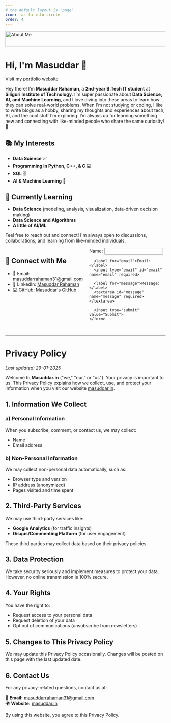 ```yaml
---
# the default layout is 'page'
icon: fas fa-info-circle
order: 4
---
```

<img src="https://images.pexels.com/photos/30458375/pexels-photo-30458375.jpeg?auto=compress&cs=tinysrgb&w=1260&h=750&dpr=1" alt="About Me" width="600" height="50"> 

# Hi, I'm Masuddar 👋
[Visit my portfolio website](https://masuddar.netlify.app)

Hey there! I’m **Masuddar Rahaman**, a **2nd-year B.Tech IT student** at **Siliguri Institute of Technology**. I’m super passionate about **Data Science, AI, and Machine Learning**, and I love diving into these areas to learn how they can solve real-world problems. When I'm not studying or coding, I like to write blogs as a hobby, sharing my thoughts and experiences about tech, AI, and the cool stuff I’m exploring. I’m always up for learning something new and connecting with like-minded people who share the same curiosity! 🚀

## 📚 My Interests  
- **Data Science** 📈  
- **Programming in Python, C++, & C** 💻  
- **SQL** 🗄️  
- **AI & Machine Learning** 🧠

## 🌱 Currently Learning  
- **Data Science** (modeling, analysis, visualization, data-driven decision making)  
- **Data Science and Algorithms**  
- **A little of AI/ML**  

Feel free to reach out and connect! I'm always open to discussions, collaborations, and learning from like-minded individuals.  

<div style="display: flex; flex-wrap: wrap; gap: 20px;">
  <div style="flex: 1;">
    <h2>📩 Connect with Me</h2>
    <ul>
      <li>📧 Email: <a href="mailto:masuddarrahaman31@gmail.com">masuddarrahaman31@gmail.com</a></li>
      <li>🔗 LinkedIn: <a href="https://www.linkedin.com/in/masuddar-rahaman-b5044b283/">Masuddar Rahaman</a></li>
      <li>💻 GitHub: <a href="https://github.com/Masuddar">Masuddar's GitHub</a></li>
    </ul>
  </div>

  <div style="flex: 1;">
    <form action="https://yourformsubmissionurl.com" method="POST">
      <label for="name">Name:</label>
      <input type="text" id="name" name="name" required>
    
      <label for="email">Email:</label>
      <input type="email" id="email" name="email" required>
      
      <label for="message">Message:</label>
      <textarea id="message" name="message" required></textarea>
      
      <input type="submit" value="Submit">
    </form>
  </div>
</div>

<style>
  .contact-form {
    width: 100%;
    padding: 15px;
    border: 1px solid #3E5F8A; /* Darker soft blue */
    border-radius: 5px;
    background: none;
    color: #4B0082; /* Darker indigo */
  }

  .contact-form input, .contact-form textarea {
    width: 100%;
    padding: 10px;
    margin: 5px 0;
    border: 1px solid #3E5F8A; /* Darker soft blue */
    border-radius: 3px;
    font-size: 14px;
    background: none;
    color: #4B0082; /* Darker indigo */
  }

  .contact-form input[type="submit"] {
    border: 1px solid #3E5F8A; /* Darker soft blue */
    background: none;
    color: green;
    padding: 5px 10px;
    font-size: 12px;
    font-weight: bold;
    border-radius: 5px;
    cursor: pointer;
  }

  .contact-form input[type="submit"]:hover {
    background: none;
    text-decoration: underline;
  }

  @media (prefers-color-scheme: dark) {
    .contact-form {
      border-color: #87AFC7; /* Softer blue in dark mode */
      color:rgb(189, 56, 189); /* Light violet in dark mode */
    }

    .contact-form input, .contact-form textarea {
      border-color: #87AFC7;
      color:rgb(189, 56, 189);
    }
  }

  @media (max-width: 768px) {
    div {
      flex-direction: column;
    }
  }
</style>

<script>
  document.addEventListener("DOMContentLoaded", function() {
    document.querySelector("form").classList.add("contact-form");
  });
</script>



  


<!-- > Add Markdown syntax content to file `_tabs/about.md`{: .filepath } and it will show up on this page.
{: .prompt-tip } -->
<br>

_____
# Privacy Policy

_Last updated: 29-01-2025_

Welcome to **Masuddar.in** ("we," "our," or "us"). Your privacy is important to us. This Privacy Policy explains how we collect, use, and protect your information when you visit our website [masuddar.in](https://masuddar.in).

## 1. Information We Collect

### a) Personal Information
When you subscribe, comment, or contact us, we may collect:
- Name
- Email address

### b) Non-Personal Information
We may collect non-personal data automatically, such as:
- Browser type and version
- IP address (anonymized)
- Pages visited and time spent

<!-- ## 2. How We Use Your Information

We use the collected data for:
- Improving website performance and content
- Responding to your queries or comments
- Sending newsletters (if subscribed)
- Analyzing site traffic using tools like Google Analytics -->

## 2. Third-Party Services

We may use third-party services like:
- **Google Analytics** (for traffic insights)
- **Disqus/Commenting Platform** (for user engagement)

These third parties may collect data based on their privacy policies.

## 3. Data Protection

We take security seriously and implement measures to protect your data. However, no online transmission is 100% secure.

## 4. Your Rights

You have the right to:
- Request access to your personal data
- Request deletion of your data
- Opt out of communications (unsubscribe from newsletters)

## 5. Changes to This Privacy Policy

We may update this Privacy Policy occasionally. Changes will be posted on this page with the last updated date.

## 6. Contact Us

For any privacy-related questions, contact us at:

📧 **Email:** [masuddarrahaman31@gmail.com](mailto:masuddarrahaman31@gmail.com)  
🌍 **Website:** [masuddar.in](https://masuddar.in)  

By using this website, you agree to this Privacy Policy.


